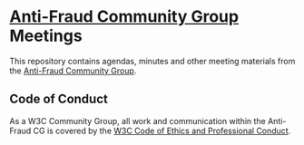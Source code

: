 # [Anti-Fraud Community Group](https://antifraudcg.github.io/) Meetings

This repository contains agendas, minutes and other meeting materials from the [Anti-Fraud Community Group](https://antifraudcg.github.io).
## Code of Conduct

As a W3C Community Group, all work and communication within the Anti-Fraud CG
is covered by the
[W3C Code of Ethics and Professional Conduct](https://www.w3.org/Consortium/cepc/).